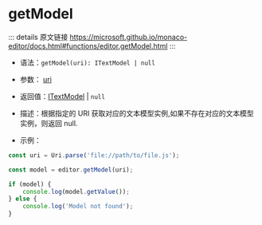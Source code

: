 # getModel
        
::: details 原文链接
https://microsoft.github.io/monaco-editor/docs.html#functions/editor.getModel.html
:::

- 语法：`getModel(uri): ITextModel | null`

- 参数： [uri](/api/Uri.md)

- 返回值：[ITextModel](/api/editor/ITextModel.md) | `null`

- 描述：根据指定的 URI 获取对应的文本模型实例,如果不存在对应的文本模型实例，则返回 null.

- 示例：

```js
const uri = Uri.parse('file://path/to/file.js');

const model = editor.getModel(uri);

if (model) {
    console.log(model.getValue());
} else {
    console.log('Model not found');
}

```